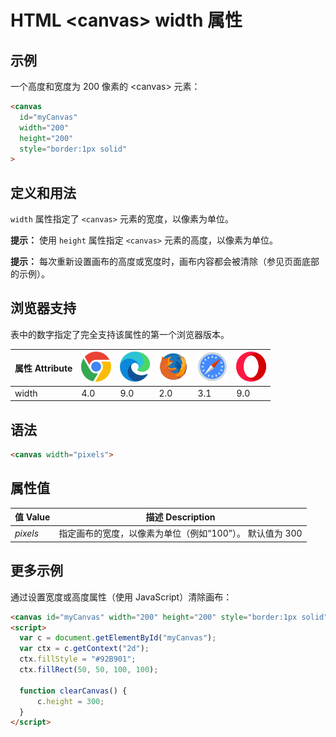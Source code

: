 HTML \<canvas> width 属性
===

## 示例

一个高度和宽度为 200 像素的 \<canvas> 元素：

```html idoc:preview:iframe
<canvas
  id="myCanvas"
  width="200"
  height="200"
  style="border:1px solid"
>
```

## 定义和用法

`width` 属性指定了 `<canvas>` 元素的宽度，以像素为单位。

**提示：** 使用 `height` 属性指定 `<canvas>` 元素的高度，以像素为单位。

**提示：** 每次重新设置画布的高度或宽度时，画布内容都会被清除（参见页面底部的示例）。

## 浏览器支持

表中的数字指定了完全支持该属性的第一个浏览器版本。

| 属性 Attribute | ![chrome][1] | ![edge][2] | ![firefox][3] | ![safari][4] | ![opera][5] |
| ---- | ---- | ---- | ---- | ---- | ---- |
| width     | 4.0 | 9.0 | 2.0 | 3.1 | 9.0 |
<!--rehype:style=width: 100%; display: inline-table;-->

## 语法

```html
<canvas width="pixels">
```

## 属性值

| 值 Value | 描述 Description |
| ----- | ----- |
| *pixels* | 指定画布的宽度，以像素为单位（例如“100”）。 默认值为 300 |
<!--rehype:style=width: 100%; display: inline-table;-->

## 更多示例

通过设置宽度或高度属性（使用 JavaScript）清除画布：

```html idoc:preview:iframe
<canvas id="myCanvas" width="200" height="200" style="border:1px solid"></canvas>
<script>
  var c = document.getElementById("myCanvas");
  var ctx = c.getContext("2d");
  ctx.fillStyle = "#92B901";
  ctx.fillRect(50, 50, 100, 100);

  function clearCanvas() {
      c.height = 300;
  }
</script>
```

[1]: ../assets/chrome.svg
[2]: ../assets/edge.svg
[3]: ../assets/firefox.svg
[4]: ../assets/safari.svg
[5]: ../assets/opera.svg

